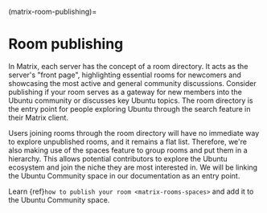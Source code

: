 (matrix-room-publishing)=
# Room publishing

In Matrix, each server has the concept of a room directory.
It acts as the server's "front page", highlighting essential rooms for newcomers and showcasing the most active and general community discussions.
Consider publishing if your room serves as a gateway for new members into the Ubuntu community or discusses key Ubuntu topics.
The room directory is the entry point for people exploring Ubuntu through the search feature in their Matrix client.

Users joining rooms through the room directory will have no immediate way to explore unpublished rooms, and it remains a flat list.
Therefore, we're also making use of the spaces feature to group rooms and put them in a hierarchy.
This allows potential contributors to explore the Ubuntu ecosystem and join the niche they are most interested in.
We will be linking the Ubuntu Community space in our documentation as an entry point.

Learn {ref}`how to publish your room <matrix-rooms-spaces>` and add it to the Ubuntu Community space.

